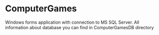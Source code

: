# ComputerGames
Windows forms application with connection to MS SQL Server.
All information about database you can find in ComputerGamesDB directory
